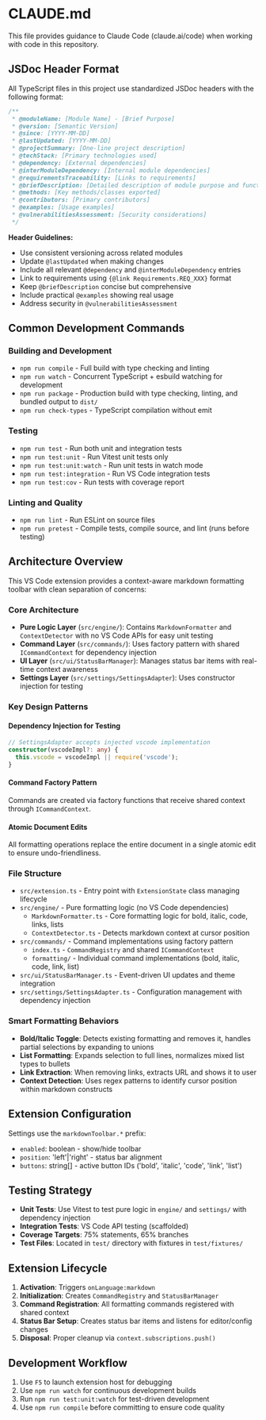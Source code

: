 # CLAUDE.md

This file provides guidance to Claude Code (claude.ai/code) when working with code in this repository.

## JSDoc Header Format

All TypeScript files in this project use standardized JSDoc headers with the following format:

```typescript
/**
 * @moduleName: [Module Name] - [Brief Purpose]
 * @version: [Semantic Version]
 * @since: [YYYY-MM-DD]
 * @lastUpdated: [YYYY-MM-DD]
 * @projectSummary: [One-line project description]
 * @techStack: [Primary technologies used]
 * @dependency: [External dependencies]
 * @interModuleDependency: [Internal module dependencies]
 * @requirementsTraceability: [Links to requirements]
 * @briefDescription: [Detailed description of module purpose and functionality]
 * @methods: [Key methods/classes exported]
 * @contributors: [Primary contributors]
 * @examples: [Usage examples]
 * @vulnerabilitiesAssessment: [Security considerations]
 */
```

**Header Guidelines:**

- Use consistent versioning across related modules
- Update `@lastUpdated` when making changes
- Include all relevant `@dependency` and `@interModuleDependency` entries
- Link to requirements using `{@link Requirements.REQ_XXX}` format
- Keep `@briefDescription` concise but comprehensive
- Include practical `@examples` showing real usage
- Address security in `@vulnerabilitiesAssessment`

## Common Development Commands

### Building and Development

- `npm run compile` - Full build with type checking and linting
- `npm run watch` - Concurrent TypeScript + esbuild watching for development
- `npm run package` - Production build with type checking, linting, and bundled output to `dist/`
- `npm run check-types` - TypeScript compilation without emit

### Testing

- `npm run test` - Run both unit and integration tests
- `npm run test:unit` - Run Vitest unit tests only
- `npm run test:unit:watch` - Run unit tests in watch mode
- `npm run test:integration` - Run VS Code integration tests
- `npm run test:cov` - Run tests with coverage report

### Linting and Quality

- `npm run lint` - Run ESLint on source files
- `npm run pretest` - Compile tests, compile source, and lint (runs before testing)

## Architecture Overview

This VS Code extension provides a context-aware markdown formatting toolbar with clean separation of concerns:

### Core Architecture

- **Pure Logic Layer** (`src/engine/`): Contains `MarkdownFormatter` and `ContextDetector` with no VS Code APIs for easy unit testing
- **Command Layer** (`src/commands/`): Uses factory pattern with shared `ICommandContext` for dependency injection
- **UI Layer** (`src/ui/StatusBarManager`): Manages status bar items with real-time context awareness
- **Settings Layer** (`src/settings/SettingsAdapter`): Uses constructor injection for testing

### Key Design Patterns

#### Dependency Injection for Testing

```typescript
// SettingsAdapter accepts injected vscode implementation
constructor(vscodeImpl?: any) {
  this.vscode = vscodeImpl || require('vscode');
}
```

#### Command Factory Pattern

Commands are created via factory functions that receive shared context through `ICommandContext`.

#### Atomic Document Edits

All formatting operations replace the entire document in a single atomic edit to ensure undo-friendliness.

### File Structure

- `src/extension.ts` - Entry point with `ExtensionState` class managing lifecycle
- `src/engine/` - Pure formatting logic (no VS Code dependencies)
  - `MarkdownFormatter.ts` - Core formatting logic for bold, italic, code, links, lists
  - `ContextDetector.ts` - Detects markdown context at cursor position
- `src/commands/` - Command implementations using factory pattern
  - `index.ts` - `CommandRegistry` and shared `ICommandContext`
  - `formatting/` - Individual command implementations (bold, italic, code, link, list)
- `src/ui/StatusBarManager.ts` - Event-driven UI updates and theme integration
- `src/settings/SettingsAdapter.ts` - Configuration management with dependency injection

### Smart Formatting Behaviors

- **Bold/Italic Toggle**: Detects existing formatting and removes it, handles partial selections by expanding to unions
- **List Formatting**: Expands selection to full lines, normalizes mixed list types to bullets
- **Link Extraction**: When removing links, extracts URL and shows it to user
- **Context Detection**: Uses regex patterns to identify cursor position within markdown constructs

## Extension Configuration

Settings use the `markdownToolbar.*` prefix:

- `enabled`: boolean - show/hide toolbar
- `position`: 'left'|'right' - status bar alignment
- `buttons`: string[] - active button IDs ('bold', 'italic', 'code', 'link', 'list')

## Testing Strategy

- **Unit Tests**: Use Vitest to test pure logic in `engine/` and `settings/` with dependency injection
- **Integration Tests**: VS Code API testing (scaffolded)
- **Coverage Targets**: 75% statements, 65% branches
- **Test Files**: Located in `test/` directory with fixtures in `test/fixtures/`

## Extension Lifecycle

1. **Activation**: Triggers `onLanguage:markdown`
2. **Initialization**: Creates `CommandRegistry` and `StatusBarManager`
3. **Command Registration**: All formatting commands registered with shared context
4. **Status Bar Setup**: Creates status bar items and listens for editor/config changes
5. **Disposal**: Proper cleanup via `context.subscriptions.push()`

## Development Workflow

1. Use `F5` to launch extension host for debugging
2. Use `npm run watch` for continuous development builds
3. Run `npm run test:unit:watch` for test-driven development
4. Use `npm run compile` before committing to ensure code quality
